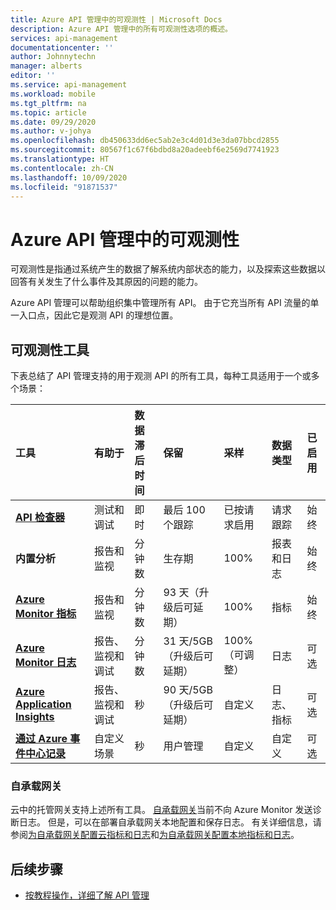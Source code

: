 ```yaml
---
title: Azure API 管理中的可观测性 | Microsoft Docs
description: Azure API 管理中的所有可观测性选项的概述。
services: api-management
documentationcenter: ''
author: Johnnytechn
manager: alberts
editor: ''
ms.service: api-management
ms.workload: mobile
ms.tgt_pltfrm: na
ms.topic: article
ms.date: 09/29/2020
ms.author: v-johya
ms.openlocfilehash: db450633dd6ec5ab2e3c4d01d3e3da07bbcd2855
ms.sourcegitcommit: 80567f1c67f6bdbd8a20adeebf6e2569d7741923
ms.translationtype: HT
ms.contentlocale: zh-CN
ms.lasthandoff: 10/09/2020
ms.locfileid: "91871537"
---
```

# <a name="observability-in-azure-api-management"></a>Azure API 管理中的可观测性

可观测性是指通过系统产生的数据了解系统内部状态的能力，以及探索这些数据以回答有关发生了什么事件及其原因的问题的能力。 

Azure API 管理可以帮助组织集中管理所有 API。 由于它充当所有 API 流量的单一入口点，因此它是观测 API 的理想位置。 

## <a name="observability-tools"></a>可观测性工具

下表总结了 API 管理支持的用于观测 API 的所有工具，每种工具适用于一个或多个场景：

| 工具        | 有助于    | 数据滞后时间 | 保留 | 采样 | 数据类型 | 已启用|
|:------------- |:-------------|:---- |:----|:---- |:--- |:---- 
| **[API 检查器](api-management-howto-api-inspector.md)** | 测试和调试 | 即时 | 最后 100 个跟踪 | 已按请求启用 | 请求跟踪 | 始终
| **内置分析** | 报告和监视 | 分钟数 | 生存期 | 100% | 报表和日志 | 始终 |
| **[Azure Monitor 指标](api-management-howto-use-azure-monitor.md)** | 报告和监视 | 分钟数 | 93 天（升级后可延期） | 100% | 指标 | 始终 |
| **[Azure Monitor 日志](api-management-howto-use-azure-monitor.md)** | 报告、监视和调试 | 分钟数 | 31 天/5GB（升级后可延期） | 100%（可调整） | 日志 | 可选 |
| **[Azure Application Insights](api-management-howto-app-insights.md)** | 报告、监视和调试 | 秒 | 90 天/5GB（升级后可延期） | 自定义 | 日志、指标 | 可选 |
| **[通过 Azure 事件中心记录](api-management-howto-log-event-hubs.md)** | 自定义场景 | 秒 | 用户管理 | 自定义 | 自定义 | 可选 |

### <a name="self-hosted-gateway"></a>自承载网关

云中的托管网关支持上述所有工具。 [自承载网关](self-hosted-gateway-overview.md)当前不向 Azure Monitor 发送诊断日志。 但是，可以在部署自承载网关本地配置和保存日志。 有关详细信息，请参阅[为自承载网关配置云指标和日志](how-to-configure-cloud-metrics-logs.md)和[为自承载网关配置本地指标和日志](how-to-configure-local-metrics-logs.md)。

## <a name="next-steps"></a>后续步骤

* [按教程操作，详细了解 API 管理](import-and-publish.md)

